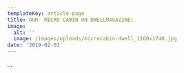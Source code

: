 ```yaml
---
templateKey: article-page
title: OUR  MICRO CABIN ON DWELLMAGAZINE!
image:
  alt: ''
  image: /images/uploads/microcabin-dwell_1160x1740.jpg
date: '2019-02-01'
---
```

...
